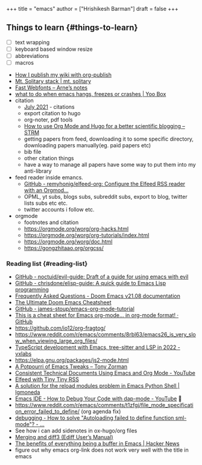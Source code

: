 +++
title = "emacs"
author = ["Hrishikesh Barman"]
draft = false
+++

## Things to learn {#things-to-learn}

-   [ ] text wrapping
-   [ ] keyboard based window resize
-   [ ] abbreviations
-   [ ] macros
-   [How I publish my wiki with org-publish](https://commonplace.doubleloop.net/20200821142536-how_i_publish_my_wiki_with_org_publish)
-   [Mt. Solitary stack | mt. solitary](https://www.mtsolitary.com/20210329232300-mt-solitary-stack/)
-   [Fast Webfonts – Arne’s notes](https://notes.arne.me/fast-webfonts/?stackedNotes=%2Fwebfonts%2F%2C%2Fweb-development%2F)
-   [what to do when emacs hangs, freezes or crashes | Yoo Box](https://yoo2080.wordpress.com/2013/10/03/what-to-do-when-emacs-hangs-freezes-or-crashes/)
-   citation
    -   [July 2021](https://blog.tecosaur.com/tmio/2021-07-31-citations.html#fn.3) - citations
    -   export citation to hugo
    -   org-noter, pdf tools
    -   [How to use Org Mode and Hugo for a better scientific blogging – STRM](https://strm.sh/posts/org-mode-blogging/)
    -   getting papers from feed, downloading it to some specific directory, downloading papers manually(eg. paid papers etc)
    -   bib file
    -   other citation things
    -   have a way to manage all papers have some way to put them into my anti-library
-   feed reader inside emancs.
    -   [GitHub - remyhonig/elfeed-org: Configure the Elfeed RSS reader with an Orgmod...](https://github.com/remyhonig/elfeed-org)
    -   OPML, yt subs, blogs subs, subreddit subs, export to blog, twitter lists subs etc etc.
    -   twitter accounts i follow etc.
-   orgmode
    -   footnotes and citation
    -   <https://orgmode.org/worg/org-hacks.html>
    -   <https://orgmode.org/worg/org-tutorials/index.html>
    -   <https://orgmode.org/worg/doc.html>
    -   <https://gongzhitaao.org/orgcss/>


### Reading list {#reading-list}

-   [GitHub - noctuid/evil-guide: Draft of a guide for using emacs with evil](https://github.com/noctuid/evil-guide#does-emacs-have-vim-like-tabs-distinct-window-configurations=)
-   [GitHub - chrisdone/elisp-guide: A quick guide to Emacs Lisp programming](https://github.com/chrisdone/elisp-guide)
-   [Frequently Asked Questions - Doom Emacs v21.08 documentation](https://docs.doomemacs.org/latest/faq#/how-do-i)
-   [The Ultimate Doom Emacs Cheatsheet](https://naghdbishi.ir/Doom-Emacs-Cheat-Sheet/README.html)
-   [GitHub - james-stoup/emacs-org-mode-tutorial](https://github.com/james-stoup/emacs-org-mode-tutorial)
-   [This is a cheat sheet for Emacs org-mode... in org-mode format! · GitHub](https://gist.github.com/drj42/1755992)
-   <https://github.com/io12/org-fragtog/>
-   <https://www.reddit.com/r/emacs/comments/8rbl63/emacs26_is_very_slow_when_viewing_large_org_files/>
-   [TypeScript development with Emacs, tree-sitter and LSP in 2022 - vxlabs](https://vxlabs.com/2022/06/12/typescript-development-with-emacs-tree-sitter-and-lsp-in-2022/)
-   <https://elpa.gnu.org/packages/js2-mode.html>
-   [A Potpourri of Emacs Tweaks – Tony Zorman](https://tony-zorman.com/posts/2022-10-22-emacs-potpourri.html)
-   [Consistent Technical Documents Using Emacs and Org Mode - YouTube](https://www.youtube.com/watch?v=0g9BcZvQbXU)
-   [Elfeed with Tiny Tiny RSS](https://codingquark.com/emacs/2020/04/19/elfeed-protocol-ttrss.html)
-   [A solution for the reload modules problem in Emacs Python Shell | lgmoneda](https://lgmoneda.github.io/2017/02/19/emacs-python-shell-config-eng.html)
-   [Emacs IDE - How to Debug Your Code with dap-mode - YouTube](https://www.youtube.com/watch?v=0bilcQVSlbM) 🌟
-   <https://www.reddit.com/r/emacs/comments/t1zfgj/file_mode_specification_error_failed_to_define/> (org agenda fix)
-   [debugging - How to solve "Autoloading failed to define function sml-mode"? - ...](https://emacs.stackexchange.com/questions/30898/how-to-solve-autoloading-failed-to-define-function-sml-mode)
-   See how i can add sidenotes in ox-hugo/org files
-   [Merging and diff3 (Ediff User’s Manual)](https://www.gnu.org/software/emacs/manual/html_node/ediff/Merging-and-diff3.html)
-   [The benefits of everything being a buffer in Emacs | Hacker News](https://news.ycombinator.com/item?id=34580943)
-   figure out why emacs org-link does not work very well with the title in emacs
